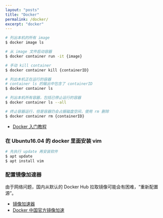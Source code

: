 ```yaml
---
layout: "posts"
title: "Docker"
permalink: /docker/
excerpt: "docker"
---
```


```bash
# 列出本机的所有 image
$ docker image ls

# 从 image 文件启动容器
$ docker container run -it {image}

# 手动 kill container
$ docker container kill {containerID}

# 列出本机正在运行的容器
# container ls 的输出中包含了 containerID
$ docker container ls

# 列出本机所有容器，包括已停止运行的容器
$ docker container ls --all

# 终止容器运行，但是容器仍会占据磁盘空间，使用 rm 删除
$ docker container rm {containerID}
```

- [Docker 入门教程](http://www.ruanyifeng.com/blog/2018/02/docker-tutorial.html)

### 在 Ubuntu16.04 的 docker 里面安装 vim

```bash
# 先执行 update 再安装软件
$ apt update
$ apt install vim
```

### 配置镜像加速器

由于网络问题，国内从默认的 Docker Hub 拉取镜像可能会有困难，“重新配置源”。

- [镜像加速器](https://yeasy.gitbooks.io/docker_practice/content/install/mirror.html)
- [Docker 中国官方镜像加速](https://www.docker-cn.com/registry-mirror)
